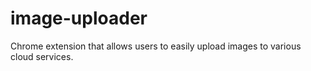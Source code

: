 image-uploader
==============

Chrome extension that allows users to easily upload images to various cloud services.
